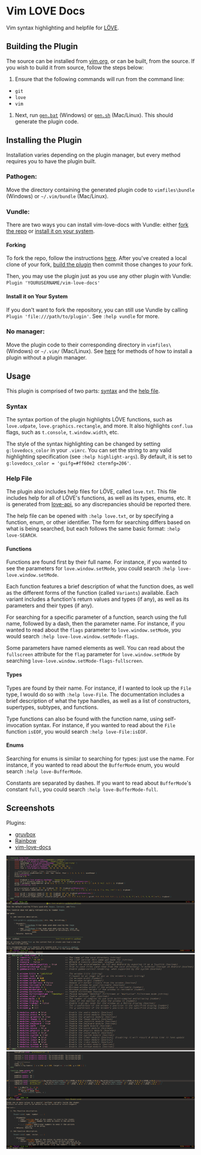 # Vim LOVE Docs

Vim syntax highlighting and helpfile for [LÖVE](http://love2d.org).

## Building the Plugin

The source can be installed from [vim.org](http://www.vim.org/scripts/script.php?script_id=5298), or can be built, from the source. If you wish to build it from source, follow the steps below:

1. Ensure that the following commands will run from the command line:

- `git`
- `love`
- `vim`

1. Next, run [`gen.bat`](src/gen.bat) (Windows) or [`gen.sh`](src/gen.sh) (Mac/Linux). This should generate the plugin code.

## Installing the Plugin

Installation varies depending on the plugin manager, but every method requires you to have the plugin built.

### Pathogen:

Move the directory containing the generated plugin code to `vimfiles\bundle` (Windows) or `~/.vim/bundle` (Mac/Linux).

### Vundle:

There are two ways you can install vim-love-docs with Vundle: either [fork the repo](#forking) or [install it on your system](#install-it-on-your-system).

#### Forking

To fork the repo, follow the instructions [here](https://help.github.com/articles/fork-a-repo/). After you've created a local clone of your fork, [build the plugin](#building-the-plugin) then commit those changes to *your* fork.

Then, you may use the plugin just as you use any other plugin with Vundle: `Plugin 'YOURUSERNAME/vim-love-docs'`

#### Install it on Your System

If you don't want to fork the repository, you can still use Vundle by calling `Plugin 'file:///path/to/plugin'`. See `:help vundle` for more.

### No manager:

Move the plugin code to their corresponding directory in `vimfiles\` (Windows) or `~/.vim/` (Mac/Linux). See [here](https://vi.stackexchange.com/questions/613) for methods of how to install a plugin without a plugin manager.

## Usage

This plugin is comprised of two parts: [syntax](#syntax) and the [help file](#help-file).

### Syntax

The syntax portion of the plugin highlights LÖVE functions, such as `love.udpate`, `love.graphics.rectangle`, and more. It also highlights `conf.lua` flags, such as `t.console`, `t.window.width`, etc.

The style of the syntax highlighting can be changed by setting `g:lovedocs_color` in your `.vimrc`. You can set the string to any valid highlighting specification (see `:help highlight-args`). By default, it is set to `g:lovedocs_color = 'guifg=#ff60e2 ctermfg=206'`.

### Help File

The plugin also includes help files for LÖVE, called `love.txt`. This file includes help for all of LÖVE's functions, as well as its types, enums, etc. It is generated from [love-api](https://github.com/love2d-community/love-api), so any discrepancies should be reported there.

The help file can be opened with `:help love.txt`, or by specifying a function, enum, or other identifier. The form for searching differs based on what is being searched, but each follows the same basic format: `:help love-SEARCH`.

#### Functions

Functions are found first by their full name. For instance, if you wanted to see the parameters for `love.window.setMode`, you could search `:help love-love.window.setMode`.

Each function features a brief description of what the function does, as well as the different forms of the function (called `Variants`) available. Each variant includes a function's return values and types (if any), as well as its parameters and their types (if any).

For searching for a specific parameter of a function, search using the full name, followed by a dash, then the parameter name. For instance, if you wanted to read about the `flags` parameter to `love.window.setMode`, you would search `:help love-love.window.setMode-flags`.

Some parameters have named elements as well. You can read about the `fullscreen` attribute for the `flag` parameter for `love.window.setMode` by searching `love-love.window.setMode-flags-fullscreen`.

#### Types

Types are found by their name. For instance, if I wanted to look up the `File` type, I would do so with `:help love-File`. The documentation includes a brief description of what the type handles, as well as a list of constructors, supertypes, subtypes, and functions.

Type functions can also be found with the function name, using self-invocation syntax. For instance, if you wanted to read about the `File` function `isEOF`, you would search `:help love-File:isEOF`.

#### Enums

Searching for enums is similar to searching for types: just use the name. For instance, if you wanted to read about the `BufferMode` enum, you would search `:help love-BufferMode`.

Constants are separated by dashes. If you want to read about `BufferMode`'s constant `full`, you could search `:help love-BufferMode-full`.

## Screenshots

Plugins:

- [gruvbox](https://github.com/morhetz/gruvbox)
- [Rainbow](https://github.com/luochen1990/rainbow)
- [vim-love-docs](https://github.com/davisdude/vim-love-docs)

![](src/pics/screen1.png)
![](src/pics/screen2.png)
![](src/pics/screen3.png)
